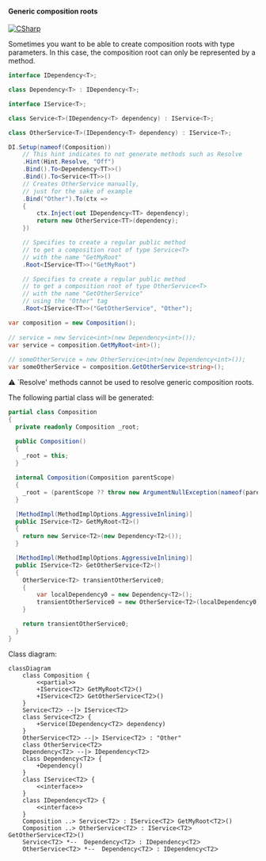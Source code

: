 #### Generic composition roots

[![CSharp](https://img.shields.io/badge/C%23-code-blue.svg)](../tests/Pure.DI.UsageTests/Generics/GenericsCompositionRootsScenario.cs)

Sometimes you want to be able to create composition roots with type parameters. In this case, the composition root can only be represented by a method.


```c#
interface IDependency<T>;

class Dependency<T> : IDependency<T>;

interface IService<T>;

class Service<T>(IDependency<T> dependency) : IService<T>;

class OtherService<T>(IDependency<T> dependency) : IService<T>;

DI.Setup(nameof(Composition))
    // This hint indicates to not generate methods such as Resolve
    .Hint(Hint.Resolve, "Off")
    .Bind().To<Dependency<TT>>()
    .Bind().To<Service<TT>>()
    // Creates OtherService manually,
    // just for the sake of example
    .Bind("Other").To(ctx =>
    {
        ctx.Inject(out IDependency<TT> dependency);
        return new OtherService<TT>(dependency);
    })

    // Specifies to create a regular public method
    // to get a composition root of type Service<T>
    // with the name "GetMyRoot"
    .Root<IService<TT>>("GetMyRoot")

    // Specifies to create a regular public method
    // to get a composition root of type OtherService<T>
    // with the name "GetOtherService"
    // using the "Other" tag
    .Root<IService<TT>>("GetOtherService", "Other");

var composition = new Composition();
        
// service = new Service<int>(new Dependency<int>());
var service = composition.GetMyRoot<int>();
        
// someOtherService = new OtherService<int>(new Dependency<int>());
var someOtherService = composition.GetOtherService<string>();
```

:warning: `Resolve' methods cannot be used to resolve generic composition roots.

The following partial class will be generated:

```c#
partial class Composition
{
  private readonly Composition _root;

  public Composition()
  {
    _root = this;
  }

  internal Composition(Composition parentScope)
  {
    _root = (parentScope ?? throw new ArgumentNullException(nameof(parentScope)))._root;
  }

  [MethodImpl(MethodImplOptions.AggressiveInlining)]
  public IService<T2> GetMyRoot<T2>()
  {
    return new Service<T2>(new Dependency<T2>());
  }

  [MethodImpl(MethodImplOptions.AggressiveInlining)]
  public IService<T2> GetOtherService<T2>()
  {
    OtherService<T2> transientOtherService0;
    {
        var localDependency0 = new Dependency<T2>();
        transientOtherService0 = new OtherService<T2>(localDependency0);
    }

    return transientOtherService0;
  }
}
```

Class diagram:

```mermaid
classDiagram
	class Composition {
		<<partial>>
		+IServiceᐸT2ᐳ GetMyRootᐸT2ᐳ()
		+IServiceᐸT2ᐳ GetOtherServiceᐸT2ᐳ()
	}
	ServiceᐸT2ᐳ --|> IServiceᐸT2ᐳ
	class ServiceᐸT2ᐳ {
		+Service(IDependencyᐸT2ᐳ dependency)
	}
	OtherServiceᐸT2ᐳ --|> IServiceᐸT2ᐳ : "Other" 
	class OtherServiceᐸT2ᐳ
	DependencyᐸT2ᐳ --|> IDependencyᐸT2ᐳ
	class DependencyᐸT2ᐳ {
		+Dependency()
	}
	class IServiceᐸT2ᐳ {
		<<interface>>
	}
	class IDependencyᐸT2ᐳ {
		<<interface>>
	}
	Composition ..> ServiceᐸT2ᐳ : IServiceᐸT2ᐳ GetMyRootᐸT2ᐳ()
	Composition ..> OtherServiceᐸT2ᐳ : IServiceᐸT2ᐳ GetOtherServiceᐸT2ᐳ()
	ServiceᐸT2ᐳ *--  DependencyᐸT2ᐳ : IDependencyᐸT2ᐳ
	OtherServiceᐸT2ᐳ *--  DependencyᐸT2ᐳ : IDependencyᐸT2ᐳ
```

